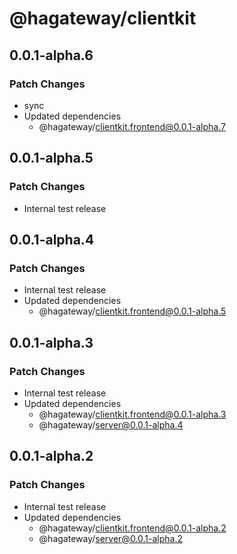 # @hagateway/clientkit

## 0.0.1-alpha.6

### Patch Changes

- sync
- Updated dependencies
  - @hagateway/clientkit.frontend@0.0.1-alpha.7

## 0.0.1-alpha.5

### Patch Changes

- Internal test release

## 0.0.1-alpha.4

### Patch Changes

- Internal test release
- Updated dependencies
  - @hagateway/clientkit.frontend@0.0.1-alpha.5

## 0.0.1-alpha.3

### Patch Changes

- Internal test release
- Updated dependencies
  - @hagateway/clientkit.frontend@0.0.1-alpha.3
  - @hagateway/server@0.0.1-alpha.4

## 0.0.1-alpha.2

### Patch Changes

- Internal test release
- Updated dependencies
  - @hagateway/clientkit.frontend@0.0.1-alpha.2
  - @hagateway/server@0.0.1-alpha.2

